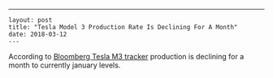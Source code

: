 ---
    layout: post
    title: "Tesla Model 3 Production Rate Is Declining For A Month"
    date: 2018-03-12
    ---
    
According to [Bloomberg Tesla M3 tracker](https://www.bloomberg.com/graphics/2018-tesla-tracker/) production is declining for a month to currently january levels.
